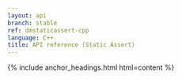 ```yaml
---
layout: api
branch: stable
ref: dmstaticassert-cpp
language: C++
title: API reference (Static Assert)
---
```

{% include anchor_headings.html html=content %}
